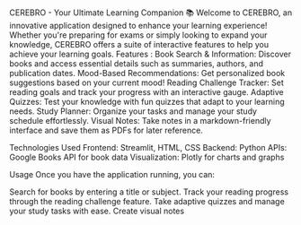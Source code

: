 CEREBRO - Your Ultimate Learning Companion 📚 Welcome to CEREBRO, an innovative application designed to enhance your learning experience! Whether you're preparing for exams or simply looking to expand your knowledge, CEREBRO offers a suite of interactive features to help you achieve your learning goals. Features : Book Search & Information: Discover books and access essential details such as summaries, authors, and publication dates. Mood-Based Recommendations: Get personalized book suggestions based on your current mood! Reading Challenge Tracker: Set reading goals and track your progress with an interactive gauge. Adaptive Quizzes: Test your knowledge with fun quizzes that adapt to your learning needs. Study Planner: Organize your tasks and manage your study schedule effortlessly. Visual Notes: Take notes in a markdown-friendly interface and save them as PDFs for later reference.

Technologies Used Frontend: Streamlit, HTML, CSS Backend: Python APIs: Google Books API for book data Visualization: Plotly for charts and graphs

Usage Once you have the application running, you can:

Search for books by entering a title or subject. Track your reading progress through the reading challenge feature. Take adaptive quizzes and manage your study tasks with ease. Create visual notes
